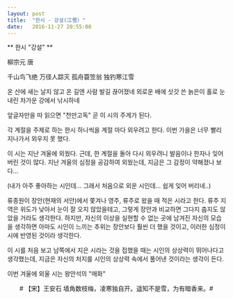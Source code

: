 ```yaml
---
layout: post
title:  "한시 - 강설(江雪）"
date:   2016-11-27 20:55:00
---
```



** 한시 "강설" **

柳宗元 唐

千山鸟飞绝 万径人踪灭
孤舟蓑笠翁 独钓寒江雪

온 산에 새는 날지 않고
온 길엔 사람 발길 끊어졌네
외로운 배에 삿갓 쓴 늙은이
홀로 눈내린 차가운 강에서 낚시하네

앞글자만을 따 읽으면 "천만고독"
곧 이 시의 주게가 된다. 


각 계절을 주제로 하는 한시 하나씩을 계절 마다 외우려고 한다. 
이번 가을은 너무 빨리 지나가서 외우지 못 했다.

이 시는 지난 겨울에 외웠다. 
근데, 한 계절을 돌아 다시 외우려니 발음이나 한자나 잊어 버린 것이 많다.
지난 겨울의 심정을 공감하여 외웠는데, 지금은 그 감정이 약해졌나 보다...

(내가 아주 좋아하는 시인데... 그래서 처음으로 외운 시인데... 쉽게 잊어 버리네..)

류종원이 장안(현재의 서안)에서 쫓겨나 영주, 류주로 왔을 때 적은 시라고 한다.
류주 지역은 위도가 낮아서 눈이 잘 오지 않았을테고, 그렇게 장안과 비교하면 그다지 춥지도 않았을 거라도 생각한다.
하지만, 자신의 이상을 실현할 수 없는 곳에 남겨진 자신의 모습을 생각하면 아마도 시인이 느끼는 추위는 장안보다 훨씬 더 했을 것이고,
이러한 심정이 시에 반영된 것이라 생각한다.

이 시를 처음 보고 남쪽에서 지은 시라는 것을 접했을 때는 시인의 상상력이 뛰어나다고 생각했는데, 
지금은 자신의 처지를 시인의 상상력 속에서 풀어낸 것이라는 생각이 든다.



이번 겨울에 외울 시는 왕안석의 "매화"

　　# 【宋】王安石 墙角数枝梅，凌寒独自开。遥知不是雪，为有暗香来。#

